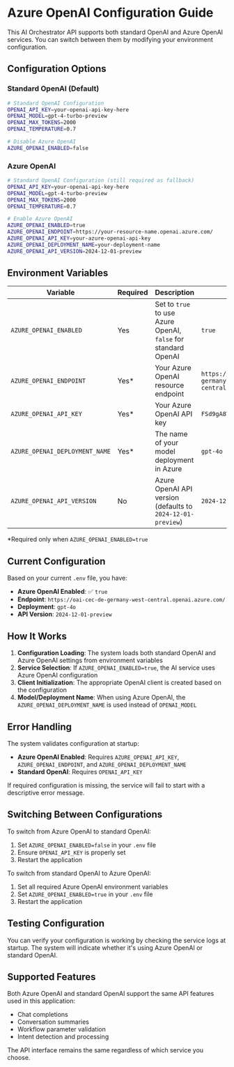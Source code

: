 # Azure OpenAI Configuration Guide

This AI Orchestrator API supports both standard OpenAI and Azure OpenAI services. You can switch between them by modifying your environment configuration.

## Configuration Options

### Standard OpenAI (Default)
```bash
# Standard OpenAI Configuration
OPENAI_API_KEY=your-openai-api-key-here
OPENAI_MODEL=gpt-4-turbo-preview
OPENAI_MAX_TOKENS=2000
OPENAI_TEMPERATURE=0.7

# Disable Azure OpenAI
AZURE_OPENAI_ENABLED=false
```

### Azure OpenAI
```bash
# Standard OpenAI Configuration (still required as fallback)
OPENAI_API_KEY=your-openai-api-key-here
OPENAI_MODEL=gpt-4-turbo-preview
OPENAI_MAX_TOKENS=2000
OPENAI_TEMPERATURE=0.7

# Enable Azure OpenAI
AZURE_OPENAI_ENABLED=true
AZURE_OPENAI_ENDPOINT=https://your-resource-name.openai.azure.com/
AZURE_OPENAI_API_KEY=your-azure-openai-api-key
AZURE_OPENAI_DEPLOYMENT_NAME=your-deployment-name
AZURE_OPENAI_API_VERSION=2024-12-01-preview
```

## Environment Variables

| Variable | Required | Description | Example |
|----------|----------|-------------|---------|
| `AZURE_OPENAI_ENABLED` | Yes | Set to `true` to use Azure OpenAI, `false` for standard OpenAI | `true` |
| `AZURE_OPENAI_ENDPOINT` | Yes* | Your Azure OpenAI resource endpoint | `https://oai-cec-de-germany-west-central.openai.azure.com/` |
| `AZURE_OPENAI_API_KEY` | Yes* | Your Azure OpenAI API key | `FSd9gA8V...` |
| `AZURE_OPENAI_DEPLOYMENT_NAME` | Yes* | The name of your model deployment in Azure | `gpt-4o` |
| `AZURE_OPENAI_API_VERSION` | No | Azure OpenAI API version (defaults to `2024-12-01-preview`) | `2024-12-01-preview` |

*Required only when `AZURE_OPENAI_ENABLED=true`

## Current Configuration

Based on your current `.env` file, you have:

- **Azure OpenAI Enabled**: ✅ `true`
- **Endpoint**: `https://oai-cec-de-germany-west-central.openai.azure.com/`
- **Deployment**: `gpt-4o`
- **API Version**: `2024-12-01-preview`

## How It Works

1. **Configuration Loading**: The system loads both standard OpenAI and Azure OpenAI settings from environment variables
2. **Service Selection**: If `AZURE_OPENAI_ENABLED=true`, the AI service uses Azure OpenAI configuration
3. **Client Initialization**: The appropriate OpenAI client is created based on the configuration
4. **Model/Deployment Name**: When using Azure OpenAI, the `AZURE_OPENAI_DEPLOYMENT_NAME` is used instead of `OPENAI_MODEL`

## Error Handling

The system validates configuration at startup:

- **Azure OpenAI Enabled**: Requires `AZURE_OPENAI_API_KEY`, `AZURE_OPENAI_ENDPOINT`, and `AZURE_OPENAI_DEPLOYMENT_NAME`
- **Standard OpenAI**: Requires `OPENAI_API_KEY`

If required configuration is missing, the service will fail to start with a descriptive error message.

## Switching Between Configurations

To switch from Azure OpenAI to standard OpenAI:
1. Set `AZURE_OPENAI_ENABLED=false` in your `.env` file
2. Ensure `OPENAI_API_KEY` is properly set
3. Restart the application

To switch from standard OpenAI to Azure OpenAI:
1. Set all required Azure OpenAI environment variables
2. Set `AZURE_OPENAI_ENABLED=true` in your `.env` file
3. Restart the application

## Testing Configuration

You can verify your configuration is working by checking the service logs at startup. The system will indicate whether it's using Azure OpenAI or standard OpenAI.

## Supported Features

Both Azure OpenAI and standard OpenAI support the same API features used in this application:
- Chat completions
- Conversation summaries
- Workflow parameter validation
- Intent detection and processing

The API interface remains the same regardless of which service you choose.